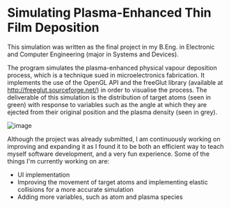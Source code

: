 # Simulating Plasma-Enhanced Thin Film Deposition

This simulation was written as the final project in my B.Eng. in Electronic and Computer Engineering (major in Systems and Devices).

The program simulates the plasma-enhanced physical vapour deposition process, which is a technique sued in microelectronics fabrication. It implements the use of the OpenGL API and the freeGlut library (available at http://freeglut.sourceforge.net/) in order to visualise the process. The deliverable of this simulation is the distribution of target atoms (seen in green) with response to variables such as the angle at which they are ejected from their original position and the plasma density (seen in grey).

![image](https://user-images.githubusercontent.com/60896755/115219142-2010ab00-a0ff-11eb-823b-a15c61ee12af.png)

Although the project was already submitted, I am continuously working on improving and expanding it as I found it to be both an efficient way to teach myself software development, and a very fun experience. Some of the things I'm currently working on are:
- UI implementation
- Improving the movement of target atoms and implementing elastic collisions for a more accurate simulation
- Adding more variables, such as atom and plasma species
